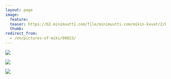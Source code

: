 ```yaml
---
layout: page
image:
  feature:
  teaser: https://b2.minimuutti.com/file/minimuutti-com/mikin-kuvat/2/DSC05543-245px.jpg
  thumb:
redirect_from:
  - /en/pictures-of-miki/00023/
---
```


![](https://b2.minimuutti.com/file/minimuutti-com/mikin-kuvat/2/DSC05528-800px.jpg)

![](https://b2.minimuutti.com/file/minimuutti-com/mikin-kuvat/2/DSC05534-800px.jpg)

![](https://b2.minimuutti.com/file/minimuutti-com/mikin-kuvat/2/DSC05543-800px.jpg)
